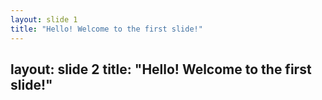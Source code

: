 ```yaml
---
layout: slide 1
title: "Hello! Welcome to the first slide!"
---
```

layout: slide 2
title: "Hello! Welcome to the first slide!"
---
